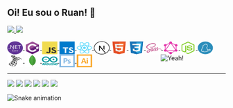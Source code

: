 ## Oi! Eu sou o Ruan! 👋

<!--
**RGalli/RGalli** is a ✨ _special_ ✨ repository because its `README.md` (this file) appears on your GitHub profile.

Here are some ideas to get you started:

- 🔭 I’m currently working on ...
- 🌱 I’m currently learning ...
- 👯 I’m looking to collaborate on ...
- 🤔 I’m looking for help with ...
- 💬 Ask me about ...
- 📫 How to reach me: ...
- 😄 Pronouns: ...
- ⚡ Fun fact: ...
-->

<div>
  <a href="https://github.com/RGalli">
  <img height="180em" src="https://github-readme-stats.vercel.app/api?username=RGalli&show_icons=true&theme=tokyonight&include_all_commits=true&count_private=true"/>
  <img height="180em" src="https://github-readme-stats.vercel.app/api/top-langs/?username=RGalli&layout=compact&theme=tokyonight&langs_count=8"/>
</div>
<div style="display: inline_block"><br>  
  <img align="center" alt=".Net Core" height="30" width="36" src="https://raw.githubusercontent.com/devicons/devicon/master/icons/dotnetcore/dotnetcore-original.svg">
  <img align="center" alt="Csharp" height="30" width="36" src="https://raw.githubusercontent.com/devicons/devicon/master/icons/csharp/csharp-original.svg">
  <img align="center" alt="Javascript" height="30" width="36" src="https://raw.githubusercontent.com/devicons/devicon/master/icons/javascript/javascript-original.svg">
  <img align="center" alt="Typescript" height="30" width="36" src="https://raw.githubusercontent.com/devicons/devicon/master/icons/typescript/typescript-original.svg">
  <img align="center" alt="React.js" height="30" width="36" src="https://raw.githubusercontent.com/devicons/devicon/master/icons/react/react-original.svg">
  <img align="center" alt="Next.js" height="30" width="36" src="https://raw.githubusercontent.com/devicons/devicon/master/icons/nextjs/nextjs-line.svg">
  <img align="center" alt="HTML" height="30" width="36" src="https://raw.githubusercontent.com/devicons/devicon/master/icons/html5/html5-original.svg">
  <img align="center" alt="CSS" height="30" width="36" src="https://raw.githubusercontent.com/devicons/devicon/master/icons/css3/css3-original.svg">
  <img align="center" alt="Sass" height="30" width="36" src="https://raw.githubusercontent.com/devicons/devicon/master/icons/sass/sass-original.svg">
  <img align="center" alt="GraphQL" height="30" width="36" src="https://raw.githubusercontent.com/devicons/devicon/master/icons/graphql/graphql-plain.svg">
  <img align="center" alt="Node.js" height="30" width="36" src="https://raw.githubusercontent.com/devicons/devicon/master/icons/nodejs/nodejs-original.svg">
  <img align="center" alt="Yarn" height="30" width="36" src="https://raw.githubusercontent.com/devicons/devicon/master/icons/yarn/yarn-original.svg">
  <img align="center" alt="Microsoft SQL Server" height="30" width="36" src="https://raw.githubusercontent.com/devicons/devicon/master/icons/microsoftsqlserver/microsoftsqlserver-plain.svg">
  <img align="center" alt="MongoDB" height="30" width="36" src="https://raw.githubusercontent.com/devicons/devicon/master/icons/mongodb/mongodb-original.svg">
  <img align="center" alt="Arduino" height="30" width="36" src="https://raw.githubusercontent.com/devicons/devicon/master/icons/arduino/arduino-original-wordmark.svg">
  <img align="center" alt="Protoshop" height="30" width="36" src="https://raw.githubusercontent.com/devicons/devicon/master/icons/photoshop/photoshop-line.svg">
  <img align="center" alt="Illustrator" height="30" width="36" src="https://raw.githubusercontent.com/devicons/devicon/master/icons/illustrator/illustrator-line.svg">
  <img align="right" alt="Yeah!" width="150" src="https://media.giphy.com/media/cXblnKXr2BQOaYnTni/giphy.gif">
</div>

---

<div>
  <a href="https://www.linkedin.com/in/ruangalli" target="_blank"><img src="https://img.shields.io/badge/LinkedIn-0077B5?style=for-the-badge&logo=linkedin&logoColor=white" target="_blank"></a>
  <a href="https://www.facebook.com/RuanHSGalli" target="_blank"><img src="https://img.shields.io/badge/Facebook-1877F2?style=for-the-badge&logo=facebook&logoColor=white" target="_blank"></a>
   <a href="https://open.spotify.com/user/22rvzd4tdjrkzo3eqzwohw7ty" target="_blank"><img src="https://img.shields.io/badge/Spotify-1ED760?&style=for-the-badge&logo=spotify&logoColor=white" target="_blank"></a>
  <a href="https://instagram.com/ruangalli" target="_blank"><img src="https://img.shields.io/badge/Instagram-E4405F?style=for-the-badge&logo=instagram&logoColor=white" target="_blank"></a>
  <a href="https://gitlab.com/Ruan.Galli"><img src="https://img.shields.io/badge/GitLab-330F63?style=for-the-badge&logo=gitlab&logoColor=white" target="_blank"></a>
  	<a href="https://www.twitch.tv/ruanhsg" target="_blank"><img src="https://img.shields.io/badge/Twitch-9146FF?style=for-the-badge&logo=twitch&logoColor=white" target="_blank"></a>  
  
  ![Snake animation](https://github.com/RGalli/RGalli/blob/output/github-contribution-grid-snake.svg)
</div>
